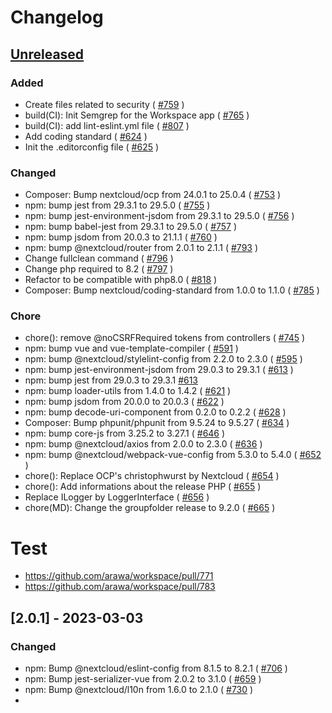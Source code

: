 # Changelog

## [Unreleased]

### Added

- Create files related to security ( [#759](https://github.com/arawa/workspace/pull/759) )
- build(CI): Init Semgrep for the Workspace app ( [#765](https://github.com/arawa/workspace/pull/765) )
- build(CI): add lint-eslint.yml file ( [#807](https://github.com/arawa/workspace/pull/807) )
- Add coding standard ( [#624](https://github.com/arawa/workspace/pull/624) )
- Init the .editorconfig file ( [#625](https://github.com/arawa/workspace/pull/625) )

### Changed

- Composer: Bump nextcloud/ocp from 24.0.1 to 25.0.4 ( [#753](https://github.com/arawa/workspace/pull/753) )
- npm: bump jest from 29.3.1 to 29.5.0 ( [#755](https://github.com/arawa/workspace/pull/755) )
- npm: bump jest-environment-jsdom from 29.3.1 to 29.5.0 ( [#756](https://github.com/arawa/workspace/pull/756) )
- npm: bump babel-jest from 29.3.1 to 29.5.0 ( [#757](https://github.com/arawa/workspace/pull/757) )
- npm: bump jsdom from 20.0.3 to 21.1.1 ( [#760](https://github.com/arawa/workspace/pull/760) )
- npm: bump @nextcloud/router from 2.0.1 to 2.1.1 ( [#793](https://github.com/arawa/workspace/pull/793) )
- Change fullclean command ( [#796](https://github.com/arawa/workspace/pull/796) )
- Change php required to 8.2 ( [#797](https://github.com/arawa/workspace/pull/797) )
- Refactor to be compatible with php8.0 ( [#818](https://github.com/arawa/workspace/pull/818) )
- Composer: Bump nextcloud/coding-standard from 1.0.0 to 1.1.0 ( [#785](https://github.com/arawa/workspace/pull/785) )

### Chore

- chore(): remove @noCSRFRequired tokens from controllers ( [#745](https://github.com/arawa/workspace/pull/745) )
- npm: bump vue and vue-template-compiler ( [#591](https://github.com/arawa/workspace/pull/591) )
- npm: bump @nextcloud/stylelint-config from 2.2.0 to 2.3.0 ( [#595](https://github.com/arawa/workspace/pull/595) )
- npm: bump jest-environment-jsdom from 29.0.3 to 29.3.1 ( [#613](https://github.com/arawa/workspace/pull/613) )
- npm: bump jest from 29.0.3 to 29.3.1 [#613](https://github.com/arawa/workspace/pull/614)
- npm: bump loader-utils from 1.4.0 to 1.4.2 ( [#621](https://github.com/arawa/workspace/pull/621) )
- npm: bump jsdom from 20.0.0 to 20.0.3 ( [#622](https://github.com/arawa/workspace/pull/622) )
- npm: bump decode-uri-component from 0.2.0 to 0.2.2 ( [#628](https://github.com/arawa/workspace/pull/628) )
- Composer: Bump phpunit/phpunit from 9.5.24 to 9.5.27 ( [#634](https://github.com/arawa/workspace/pull/634) )
- npm: bump core-js from 3.25.2 to 3.27.1 ( [#646](https://github.com/arawa/workspace/pull/646) )
- npm: bump @nextcloud/axios from 2.0.0 to 2.3.0 ( [#636](https://github.com/arawa/workspace/pull/636) )
- npm: bump @nextcloud/webpack-vue-config from 5.3.0 to 5.4.0 ( [#652](https://github.com/arawa/workspace/pull/652) )
- chore(): Replace OCP's christophwurst by Nextcloud ( [#654](https://github.com/arawa/workspace/pull/654) )
- chore(): Add informations about the release PHP ( [#655](https://github.com/arawa/workspace/pull/655) )
- Replace ILogger by LoggerInterface ( [#656](https://github.com/arawa/workspace/pull/656) )
- chore(MD): Change the groupfolder release to 9.2.0 ( [#665](https://github.com/arawa/workspace/pull/665) )

# Test
- https://github.com/arawa/workspace/pull/771
- https://github.com/arawa/workspace/pull/783

## [2.0.1] - 2023-03-03

### Changed

-  npm: Bump @nextcloud/eslint-config from 8.1.5 to 8.2.1 ( [#706](https://github.com/arawa/workspace/pull/706) )
- npm: Bump jest-serializer-vue from 2.0.2 to 3.1.0 ( [#659](https://github.com/arawa/workspace/pull/659) )
- npm: Bump @nextcloud/l10n from 1.6.0 to 2.1.0 ( [#730](https://github.com/arawa/workspace/pull/730) )
- 


[Unreleased]: https://github.com/arawa/workspace/compare/v2.0.1...main
